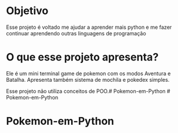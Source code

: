 # Objetivo
Esse projeto é voltado me ajudar a aprender mais python e me fazer continuar aprendendo outras linguagens de programação

# O que esse projeto apresenta?
Ele é um mini terminal game de pokemon com os modos Aventura e Batalha.
Apresenta também sistema de mochila e pokedex simples.

Esse projeto não utiliza conceitos de POO.#   P o k e m o n - e m - P y t h o n  
 # Pokemon-em-Python
# Pokemon-em-Python
